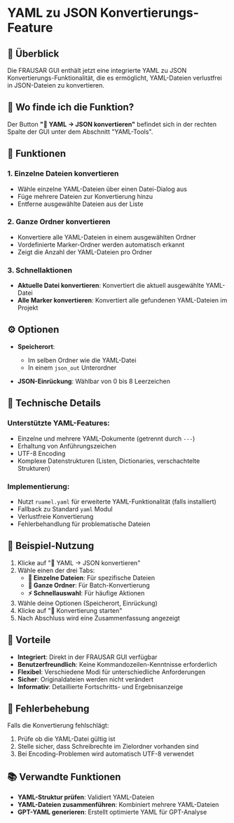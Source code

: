 # YAML zu JSON Konvertierungs-Feature

## 🔀 Überblick

Die FRAUSAR GUI enthält jetzt eine integrierte YAML zu JSON Konvertierungs-Funktionalität, die es ermöglicht, YAML-Dateien verlustfrei in JSON-Dateien zu konvertieren.

## 📍 Wo finde ich die Funktion?

Der Button **"🔀 YAML → JSON konvertieren"** befindet sich in der rechten Spalte der GUI unter dem Abschnitt "YAML-Tools".

## 🎯 Funktionen

### 1. **Einzelne Dateien konvertieren**
- Wähle einzelne YAML-Dateien über einen Datei-Dialog aus
- Füge mehrere Dateien zur Konvertierung hinzu
- Entferne ausgewählte Dateien aus der Liste

### 2. **Ganze Ordner konvertieren**
- Konvertiere alle YAML-Dateien in einem ausgewählten Ordner
- Vordefinierte Marker-Ordner werden automatisch erkannt
- Zeigt die Anzahl der YAML-Dateien pro Ordner

### 3. **Schnellaktionen**
- **Aktuelle Datei konvertieren**: Konvertiert die aktuell ausgewählte YAML-Datei
- **Alle Marker konvertieren**: Konvertiert alle gefundenen YAML-Dateien im Projekt

## ⚙️ Optionen

- **Speicherort**: 
  - Im selben Ordner wie die YAML-Datei
  - In einem `json_out` Unterordner
  
- **JSON-Einrückung**: Wählbar von 0 bis 8 Leerzeichen

## 🔧 Technische Details

### Unterstützte YAML-Features:
- Einzelne und mehrere YAML-Dokumente (getrennt durch `---`)
- Erhaltung von Anführungszeichen
- UTF-8 Encoding
- Komplexe Datenstrukturen (Listen, Dictionaries, verschachtelte Strukturen)

### Implementierung:
- Nutzt `ruamel.yaml` für erweiterte YAML-Funktionalität (falls installiert)
- Fallback zu Standard `yaml` Modul
- Verlustfreie Konvertierung
- Fehlerbehandlung für problematische Dateien

## 📝 Beispiel-Nutzung

1. Klicke auf "🔀 YAML → JSON konvertieren"
2. Wähle einen der drei Tabs:
   - **📄 Einzelne Dateien**: Für spezifische Dateien
   - **📁 Ganze Ordner**: Für Batch-Konvertierung
   - **⚡ Schnellauswahl**: Für häufige Aktionen
3. Wähle deine Optionen (Speicherort, Einrückung)
4. Klicke auf "🚀 Konvertierung starten"
5. Nach Abschluss wird eine Zusammenfassung angezeigt

## 🎉 Vorteile

- **Integriert**: Direkt in der FRAUSAR GUI verfügbar
- **Benutzerfreundlich**: Keine Kommandozeilen-Kenntnisse erforderlich
- **Flexibel**: Verschiedene Modi für unterschiedliche Anforderungen
- **Sicher**: Originaldateien werden nicht verändert
- **Informativ**: Detaillierte Fortschritts- und Ergebnisanzeige

## 🐛 Fehlerbehebung

Falls die Konvertierung fehlschlägt:
1. Prüfe ob die YAML-Datei gültig ist
2. Stelle sicher, dass Schreibrechte im Zielordner vorhanden sind
3. Bei Encoding-Problemen wird automatisch UTF-8 verwendet

## 📚 Verwandte Funktionen

- **YAML-Struktur prüfen**: Validiert YAML-Dateien
- **YAML-Dateien zusammenführen**: Kombiniert mehrere YAML-Dateien
- **GPT-YAML generieren**: Erstellt optimierte YAML für GPT-Analyse 